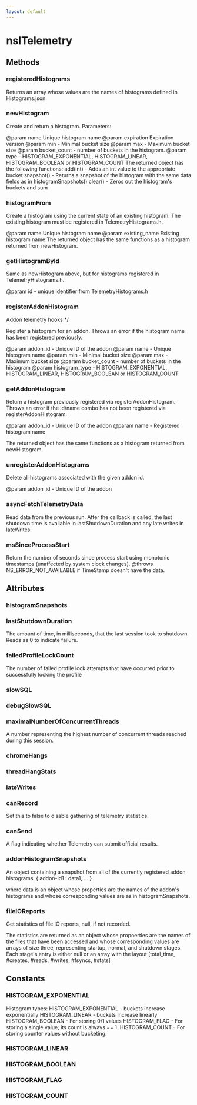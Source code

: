 ```yaml
---
layout: default
---
```


# nsITelemetry #

## Methods ##

### registeredHistograms ###

Returns an array whose values are the names of histograms defined
in Histograms.json.


### newHistogram ###
 
Create and return a histogram.  Parameters:

@param name Unique histogram name
@param expiration Expiration version
@param min - Minimal bucket size
@param max - Maximum bucket size
@param bucket_count - number of buckets in the histogram.
@param type - HISTOGRAM_EXPONENTIAL, HISTOGRAM_LINEAR, HISTOGRAM_BOOLEAN or HISTOGRAM_COUNT
The returned object has the following functions:
  add(int) - Adds an int value to the appropriate bucket
  snapshot() - Returns a snapshot of the histogram with the same data fields as in histogramSnapshots()
  clear() - Zeros out the histogram's buckets and sum


### histogramFrom ###

Create a histogram using the current state of an existing histogram.  The
existing histogram must be registered in TelemetryHistograms.h.

@param name Unique histogram name
@param existing_name Existing histogram name
The returned object has the same functions as a histogram returned from newHistogram.


### getHistogramById ###

Same as newHistogram above, but for histograms registered in TelemetryHistograms.h.

@param id - unique identifier from TelemetryHistograms.h


### registerAddonHistogram ###
 Addon telemetry hooks */

Register a histogram for an addon.  Throws an error if the
histogram name has been registered previously.

@param addon_id - Unique ID of the addon
@param name - Unique histogram name
@param min - Minimal bucket size
@param max - Maximum bucket size
@param bucket_count - number of buckets in the histogram
@param histogram_type - HISTOGRAM_EXPONENTIAL, HISTOGRAM_LINEAR,
       HISTOGRAM_BOOLEAN or HISTOGRAM_COUNT


### getAddonHistogram ###

Return a histogram previously registered via
registerAddonHistogram.  Throws an error if the id/name combo has
not been registered via registerAddonHistogram.

@param addon_id - Unique ID of the addon
@param name - Registered histogram name

The returned object has the same functions as a histogram returned
from newHistogram.


### unregisterAddonHistograms ###

Delete all histograms associated with the given addon id.

@param addon_id - Unique ID of the addon


### asyncFetchTelemetryData ###

Read data from the previous run. After the callback is called, the last
shutdown time is available in lastShutdownDuration and any late
writes in lateWrites.


### msSinceProcessStart ###

Return the number of seconds since process start using monotonic
timestamps (unaffected by system clock changes).
@throws NS_ERROR_NOT_AVAILABLE if TimeStamp doesn't have the data.


## Attributes ##

### histogramSnapshots ###

### lastShutdownDuration ###

The amount of time, in milliseconds, that the last session took
to shutdown.  Reads as 0 to indicate failure.


### failedProfileLockCount ###

The number of failed profile lock attempts that have occurred prior to 
successfully locking the profile


### slowSQL ###

### debugSlowSQL ###

### maximalNumberOfConcurrentThreads ###

A number representing the highest number of concurrent threads
reached during this session.


### chromeHangs ###

### threadHangStats ###

### lateWrites ###

### canRecord ###

Set this to false to disable gathering of telemetry statistics.


### canSend ###

A flag indicating whether Telemetry can submit official results.


### addonHistogramSnapshots ###

An object containing a snapshot from all of the currently
registered addon histograms.
{ addon-id1 : data1, ... }

where data is an object whose properties are the names of the
addon's histograms and whose corresponding values are as in
histogramSnapshots.


### fileIOReports ###

Get statistics of file IO reports, null, if not recorded.

The statistics are returned as an object whose propoerties are the names
of the files that have been accessed and whose corresponding values are
arrays of size three, representing startup, normal, and shutdown stages.
Each stage's entry is either null or an array with the layout
[total_time, #creates, #reads, #writes, #fsyncs, #stats]


## Constants ##

### HISTOGRAM_EXPONENTIAL ###

Histogram types:
HISTOGRAM_EXPONENTIAL - buckets increase exponentially
HISTOGRAM_LINEAR - buckets increase linearly
HISTOGRAM_BOOLEAN - For storing 0/1 values
HISTOGRAM_FLAG - For storing a single value; its count is always == 1.
HISTOGRAM_COUNT - For storing counter values without bucketing.


### HISTOGRAM_LINEAR ###

### HISTOGRAM_BOOLEAN ###

### HISTOGRAM_FLAG ###

### HISTOGRAM_COUNT ###
